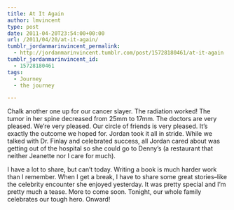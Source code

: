 ```yaml
---
title: At It Again
author: lmvincent
type: post
date: 2011-04-20T23:54:00+00:00
url: /2011/04/20/at-it-again/
tumblr_jordanmarinvincent_permalink:
  - http://jordanmarinvincent.tumblr.com/post/15728180461/at-it-again
tumblr_jordanmarinvincent_id:
  - 15728180461
tags:
  - Journey
  - the journey

---
```

Chalk another one up for our cancer slayer. The radiation worked! The tumor in her spine decreased from 25mm to 17mm. The doctors are very pleased. We&rsquo;re very pleased. Our circle of friends is very pleased. It&rsquo;s exactly the outcome we hoped for. Jordan took it all in stride. While we talked with Dr. Finlay and celebrated success, all Jordan cared about was getting out of the hospital so she could go to Denny&rsquo;s (a restaurant that neither Jeanette nor I care for much). 

I have a lot to share, but can&rsquo;t today. Writing a book is much harder work than I remember. When I get a break, I have to share some great stories&ndash;like the celebrity encounter she enjoyed yesterday. It was pretty special and I&rsquo;m pretty much a tease. More to come soon. Tonight, our whole family celebrates our tough hero. Onward!

<div class="blogger-post-footer">
  <img loading="lazy" width="1" height="1" src="https://blogger.googleusercontent.com/tracker/9039099668816362935-1173630448178161508?l=jordansjourney2.blogspot.com" alt="" />
</div>